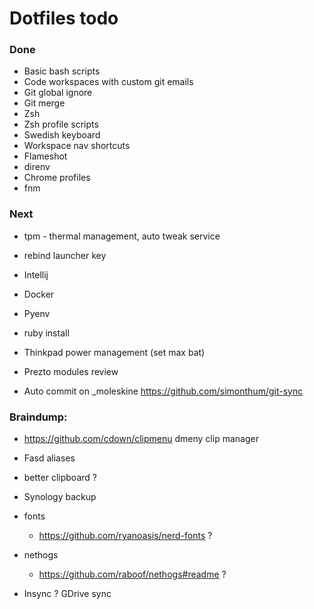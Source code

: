 # Dotfiles todo

### Done
- Basic bash scripts
- Code workspaces with custom git emails
- Git global ignore
- Git merge
- Zsh
- Zsh profile scripts
- Swedish keyboard
- Workspace nav shortcuts
- Flameshot
- direnv
- Chrome profiles
- fnm

### Next
- tpm - thermal management, auto tweak service

- rebind launcher key

- Intellij

- Docker

- Pyenv

- ruby install

- Thinkpad power management (set max bat)

- Prezto modules review

- Auto commit on _moleskine
  https://github.com/simonthum/git-sync
  



### Braindump:
- https://github.com/cdown/clipmenu dmeny clip manager

- Fasd aliases

- better clipboard ?

- Synology backup

- fonts
  - https://github.com/ryanoasis/nerd-fonts  ?

- nethogs
  - https://github.com/raboof/nethogs#readme ?

- Insync ? GDrive sync
